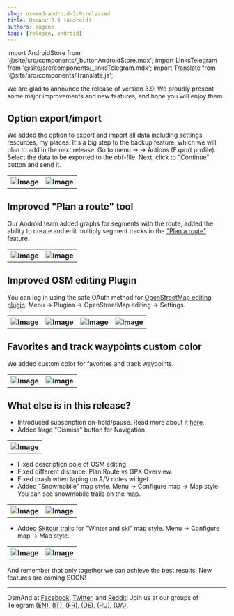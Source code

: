 ```yaml
---
slug: osmand-android-3-9-released
title: OsmAnd 3.9 (Android)
authors: eugene
tags: [release, android]
---
```

import AndroidStore from '@site/src/components/_buttonAndroidStore.mdx';
import LinksTelegram from '@site/src/components/_linksTelegram.mdx';
import Translate from '@site/src/components/Translate.js';


We are glad to announce the release of version 3.9! We proudly present some major improvements and new features, and hope you will enjoy them.

<!--truncate-->

## Option export/import

We added the option to export and import all data including settings, resources, my places. It's a big step to the backup feature, which we will plan to add in the next release.
Go to menu → <Translate android="yes" id="configure_profile" /> → Actions (Export profile). Select the data to be exported to the obf-file. Next, click to "Continue" button and send it.

<table class="blogimage">
  <tr>
    <th><img src={require('./1.jpg').default} alt="Image"/></th>
    <th><img src={require('./2.jpg').default} alt="Image"/></th>
      </tr>
</table> 

## Improved "Plan a route" tool

Our Android team added graphs for segments with the route, added the ability to create and edit multiply segment tracks in the <a href="https://osmand.net/features/plan-route">"Plan a route"</a> feature.

<table class="blogimage">
  <tr>
    <th><img src={require('./3.jpg').default} alt="Image"/></th>
    <th><img src={require('./5.jpg').default} alt="Image"/></th>
      </tr>
</table> 

## Improved OSM editing Plugin

You can log in using the safe OAuth method for <a href="https://osmand.net/features/osm-editing-plugin">OpenStreetMap editing plugin</a>. Menu → Plugins → OpenStreetMap editing → Settings.

<table class="blogimage">
  <tr>
    <th><img src={require('./5.jpg').default} alt="Image"/></th>
    <th><img src={require('./6.jpg').default} alt="Image"/></th>
    <th><img src={require('./7.jpg').default} alt="Image"/></th>
    <th><img src={require('./8.jpg').default} alt="Image"/></th>
      </tr>
</table> 

## Favorites and track waypoints custom color

We added custom color for favorites and track waypoints.

<table class="blogimage">
  <tr>
    <th><img src={require('./9.jpg').default} alt="Image"/></th>
    <th><img src={require('./10.jpg').default} alt="Image"/></th>
      </tr>
</table> 

## What else is in this release?

* Introduced subscription on-hold/pause. Read more about it <a href="https://support.google.com/googleplay/answer/7018481?co=GENIE.Platform%3DAndroid&hl=en">here</a>.
* Added large "Dismiss" button for Navigation.

<table class="blogimage">
  <tr>
    <th><img src={require('./11.jpg').default} alt="Image"/></th>
      </tr>
</table> 

* Fixed description pole of OSM editing.
* Fixed different distance: Plan Route vs GPX Overview.
* Fixed crash when taping on A/V notes widget.
* Added "Snowmobile" map style. Menu → Configure map → Map style. You can see snowmobile trails on the map.

<table class="blogimage">
  <tr>
    <th><img src={require('./12.jpg').default} alt="Image"/></th>
    <th><img src={require('./13.jpg').default} alt="Image"/></th>
      </tr>
</table> 

* Added <a href="https://en.wikipedia.org/wiki/Ski_touring">Skitour trails</a> for "Winter and ski" map style. Menu → Configure map → Map style.

<table class="blogimage">
  <tr>
    <th><img src={require('./14.jpg').default} alt="Image"/></th>
    <th><img src={require('./15.jpg').default} alt="Image"/></th>
      </tr>
</table> 

And remember that only together we can achieve the best results!
New features are coming SOON!

____________________________ 

OsmAnd at <a href="https://www.facebook.com/osmandapp/">Facebook</a>, <a href="https://www.twitter.com/osmandapp/">Twitter</a>, and <a href="https://www.reddit.com/r/OsmAnd/">Reddit</a>!
Join us at our groups of Telegram <a href="https://t.me/OsmAndMaps">(EN)</a>, <a href="https://t.me/itosmand">(IT)</a>,  <a href="https://t.me/frosmand">(FR)</a>, <a href="https://t.me/deosmand">(DE)</a>, <a href="https://t.me/ruosmand">(RU)</a>, <a href="https://t.me/uaosmand">(UA)</a>.

<LinksTelegram/>
<AndroidStore/>
